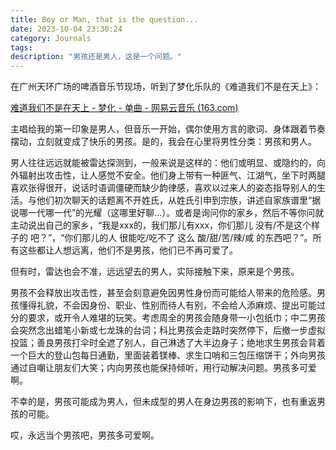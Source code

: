 ```yaml
---
title: Boy or Man, that is the question...
date: 2023-10-04 23:30:24
category: Journals
tags:
description: "男孩还是男人，这是一个问题。"
---
```


在广州天环广场的啤酒音乐节现场，听到了梦化乐队的《难道我们不是在天上》：

[难道我们不是在天上 - 梦化 - 单曲 - 网易云音乐 (163.com)](https://music.163.com/#/song?id=1470989909)

主唱给我的第一印象是男人，但音乐一开始，偶尔使用方言的歌词、身体跟着节奏摆动，立刻就变成了快乐的男孩。是的，我会在心里将男性分类：男孩和男人。

男人往往远远就能被雷达探测到，一般来说是这样的：他们或明显、或隐约的，向外辐射出攻击性，让人感觉不安全。他们身上带有一种匪气、江湖气，坐下时两腿喜欢张得很开，说话时语调僵硬而缺少韵律感，喜欢以过来人的姿态指导别人的生活。与他们初次聊天的话题离不开姓氏，从姓氏引申到宗族，讲述自家族谱里“据说哪一代哪一代”的光耀（这哪里好聊...）。或者是询问你的家乡，然后不等你问就主动说出自己的家乡，“我是xxx的，我们那儿有xxx，你们那儿 没有/不是这个样子的 吧？”，“你们那儿的人 很能吃/吃不了 这么 酸/甜/苦/辣/咸 的东西吧？”。所有这些都让人想远离，他们不是男孩，他们已不再可爱了。

但有时，雷达也会不准，远远望去的男人，实际接触下来，原来是个男孩。

男孩不会释放出攻击性，甚至会刻意避免因男性身份而可能给人带来的危险感。男孩懂得礼貌，不会因身份、职业、性别而待人有别，不会给人添麻烦、提出可能过分的要求，或开令人难堪的玩笑。考虑周全的男孩会随身带一小包纸巾；中二男孩会突然念出蜡笔小新或七龙珠的台词；科比男孩会走路时突然停下，后撤一步虚拟投篮；善良男孩打伞时全遮了别人，自己淋透了大半边身子；绝地求生男孩会背着一个巨大的登山包每日通勤，里面装着镁棒、求生口哨和三包压缩饼干；外向男孩通过自嘲让朋友们大笑；内向男孩也能保持倾听，用行动解决问题。男孩多可爱啊。

不幸的是，男孩可能成为男人，但未成型的男人在身边男孩的影响下，也有重返男孩的可能。

哎，永远当个男孩吧，男孩多可爱啊。
